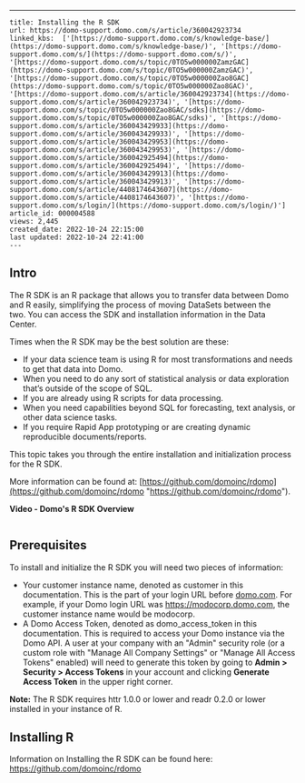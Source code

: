 ---
    title: Installing the R SDK
    url: https://domo-support.domo.com/s/article/360042923734
    linked_kbs:  ['[https://domo-support.domo.com/s/knowledge-base/](https://domo-support.domo.com/s/knowledge-base/)', '[https://domo-support.domo.com/s/](https://domo-support.domo.com/s/)', '[https://domo-support.domo.com/s/topic/0TO5w000000ZamzGAC](https://domo-support.domo.com/s/topic/0TO5w000000ZamzGAC)', '[https://domo-support.domo.com/s/topic/0TO5w000000Zao8GAC](https://domo-support.domo.com/s/topic/0TO5w000000Zao8GAC)', '[https://domo-support.domo.com/s/article/360042923734](https://domo-support.domo.com/s/article/360042923734)', '[https://domo-support.domo.com/s/topic/0TO5w000000Zao8GAC/sdks](https://domo-support.domo.com/s/topic/0TO5w000000Zao8GAC/sdks)', '[https://domo-support.domo.com/s/article/360043429933](https://domo-support.domo.com/s/article/360043429933)', '[https://domo-support.domo.com/s/article/360043429953](https://domo-support.domo.com/s/article/360043429953)', '[https://domo-support.domo.com/s/article/360042925494](https://domo-support.domo.com/s/article/360042925494)', '[https://domo-support.domo.com/s/article/360043429913](https://domo-support.domo.com/s/article/360043429913)', '[https://domo-support.domo.com/s/article/4408174643607](https://domo-support.domo.com/s/article/4408174643607)', '[https://domo-support.domo.com/s/login/](https://domo-support.domo.com/s/login/)']
    article_id: 000004588
    views: 2,445
    created_date: 2022-10-24 22:15:00
    last updated: 2022-10-24 22:41:00
    ---



Intro
-----


The R SDK is an R package that allows you to transfer data between Domo and R easily, simplifying the process of moving DataSets between the two. You can access the SDK and installation information in the Data Center.  


Times when the R SDK may be the best solution are these:


* If your data science team is using R for most transformations and needs to get that data into Domo.
* When you need to do any sort of statistical analysis or data exploration that’s outside of the scope of SQL.
* If you are already using R scripts for data processing.
* When you need capabilities beyond SQL for forecasting, text analysis, or other data science tasks.
* If you require Rapid App prototyping or are creating dynamic reproducible documents/reports.


This topic takes you through the entire installation and initialization process for the R SDK.


More information can be found at: [https://github.com/domoinc/rdomo](https://github.com/domoinc/rdomo "https://github.com/domoinc/rdomo").


**Video - Domo's R SDK Overview**



![]()

Prerequisites
-------------


To install and initialize the R SDK you will need two pieces of information:


* Your customer instance name, denoted as customer in this documentation. This is the part of your login URL before [domo.com](http://domo.com). For example, if your Domo login URL was <https://modocorp.domo.com>, the customer instance name would be modocorp.
* A Domo Access Token, denoted as domo\_access\_token in this documentation. This is required to access your Domo instance via the Domo API. A user at your company with an "Admin" security role (or a custom role with "Manage All Company Settings" or "Manage All Access Tokens" enabled) will need to generate this token by going to **Admin > Security > Access Tokens** in your account and clicking **Generate Access Token** in the upper right corner.




 


**Note:** The R SDK requires httr 1.0.0 or lower and readr 0.2.0 or lower installed in your instance of R.



Installing R
------------


Information on Installing the R SDK can be found here: <https://github.com/domoinc/rdomo>


